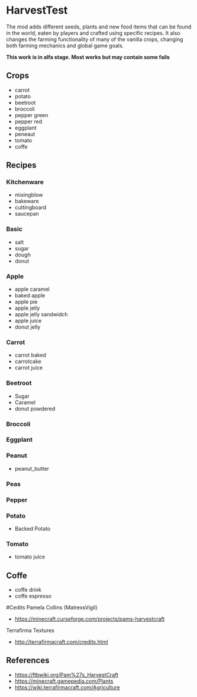 # HarvestTest

The mod adds different seeds, plants and new food items that can be found in the world, eaten by players and crafted using specific recipes. It also changes the farming functionality of many of the vanilla crops, changing both farming mechanics and global game goals.

**This work is in alfa stage. Most works but may contain some fails**

## Crops

* carrot
* potato
* beetroot
* broccoli
* pepper green
* pepper red
* eggplant
* peneaut
* tomato
* coffe

## Recipes

### Kitchenware

* mixingblow
* bakeware
* cuttingboard
* saucepan

### Basic

* salt
* sugar
* dough
* donut

### Apple

* apple caramel
* baked apple
* apple pie
* apple jelly
* apple jelly sandwidch
* apple juice
* donut jelly

### Carrot
* carrot baked
* carrotcake
* carrot juice

### Beetroot

* Sugar
* Caramel
* donut powdered

### Broccoli

### Eggplant

### Peanut

* peanut_butter

### Peas

### Pepper

### Potato

* Backed Potato

### Tomato

* tomato juice

## Coffe

* coffe drink
* coffe espresso



#Cedits
Pamela Collins (MatrexsVigil)
* <https://minecraft.curseforge.com/projects/pams-harvestcraft>

Terrafirma Textures
* <http://terrafirmacraft.com/credits.html>

## References

* <https://ftbwiki.org/Pam%27s_HarvestCraft>
* <https://minecraft.gamepedia.com/Plants>
* <https://wiki.terrafirmacraft.com/Agriculture>

